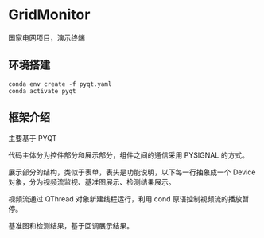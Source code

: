 # GridMonitor

国家电网项目，演示终端

## 环境搭建

```shell
conda env create -f pyqt.yaml
conda activate pyqt
```

## 框架介绍
主要基于 PYQT

代码主体分为控件部分和展示部分，组件之间的通信采用 PYSIGNAL 的方式。

展示部分的结构，类似于表单，表头是功能说明，以下每一行抽象成一个 Device 对象，分为视频流监视、基准图展示、检测结果展示。

视频流通过 QThread 对象新建线程运行，利用 cond 原语控制视频流的播放暂停。

基准图和检测结果，基于回调展示结果。